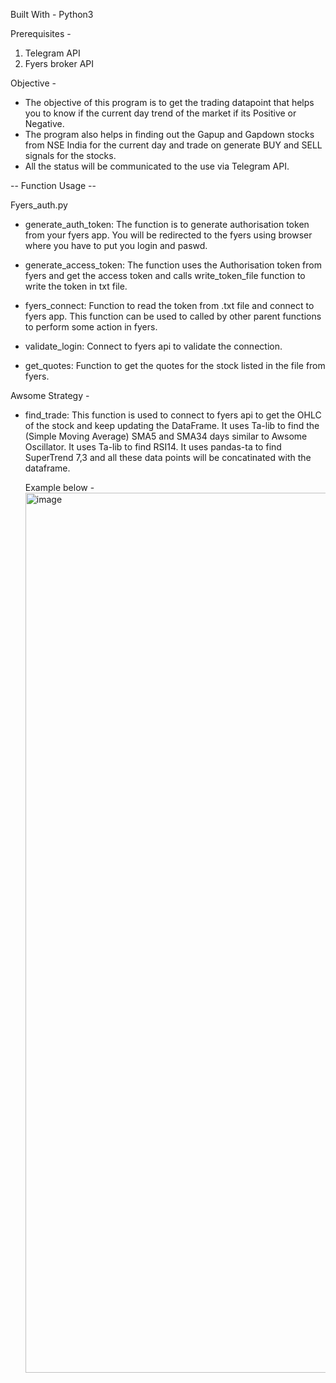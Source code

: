 Built With - 
  Python3

Prerequisites - 
1. Telegram API
2. Fyers broker API

Objective - 
- The objective of this program is to get the trading datapoint that helps you to know if the current day trend of the market if its Positive or Negative. 
- The program also helps in finding out the Gapup and Gapdown stocks from NSE India for the current day and trade on generate BUY and SELL signals for the stocks. 
- All the status will be communicated to the use via Telegram API. 

-- Function Usage --

Fyers_auth.py
- generate_auth_token:
    The function is to generate authorisation token from your fyers app.
    You will be redirected to the fyers using browser where you have to put you login and paswd.
    
- generate_access_token:
    The function uses the Authorisation token from fyers and get the access token and calls write_token_file function to write the token in txt file.

- fyers_connect:
    Function to read the token from .txt file and connect to fyers app.
    This function can be used to called by other parent functions to perform some action in fyers.

- validate_login:
    Connect to fyers api to validate the connection.

- get_quotes:
    Function to get the quotes for the stock listed in the file from fyers.



Awsome Strategy - 
- find_trade:
    This function is used to connect to fyers api to get the OHLC of the stock and keep updating the DataFrame. 
    It uses Ta-lib to find the (Simple Moving Average) SMA5 and SMA34 days similar to Awsome Oscillator. 
    It uses Ta-lib to find RSI14.
    It uses pandas-ta to find SuperTrend 7,3 and all these data points will be concatinated with the dataframe. 
    
    Example below - 
    <img width="1408" alt="image" src="https://user-images.githubusercontent.com/55142193/172527237-d97d378e-adba-40a5-8ea3-cdbd6a24f3ec.png">

    
    
